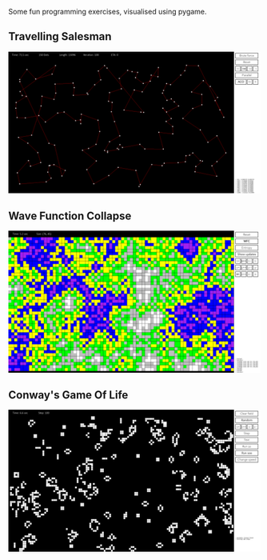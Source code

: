 Some fun programming exercises, visualised using pygame.

## Travelling Salesman
![alt text](./TravellingSalesman/graph.PNG)
## Wave Function Collapse
![alt text](./WFCPython/Tiles.PNG)
## Conway's Game Of Life
![alt text](./GameOfLife/GameOfLife.PNG)